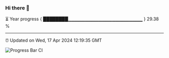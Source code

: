 ### Hi there 👋

⏳ Year progress { ████████▁▁▁▁▁▁▁▁▁▁▁▁▁▁▁▁▁▁▁▁▁▁ } 29.38 %

---

⏰ Updated on Wed, 17 Apr 2024 12:19:35 GMT

![Progress Bar CI](https://github.com/liununu/liununu/workflows/Progress%20Bar%20CI/badge.svg)
